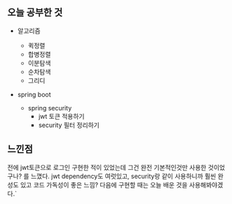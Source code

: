 ## 오늘 공부한 것

- 알고리즘
    - 퀵정렬
    - 합병정렬
    - 이분탐색
    - 순차탐색
    - 그리디

- spring boot 
    - spring security
        - jwt 토큰 적용하기
        - security 필터 정리하기




## 느낀점

전에 jwt토큰으로 로그인 구현한 적이 있었는데 그건 완전 기본적인것만 사용한 것이었구나? 를 느꼈다. jwt dependency도 여럿있고, security랑 같이 사용하니까 훨씬 완성도 있고 코드 가독성이 좋은 느낌? 다음에 구현할 때는 오늘 배운 것을 사용해봐야겠다.` 
